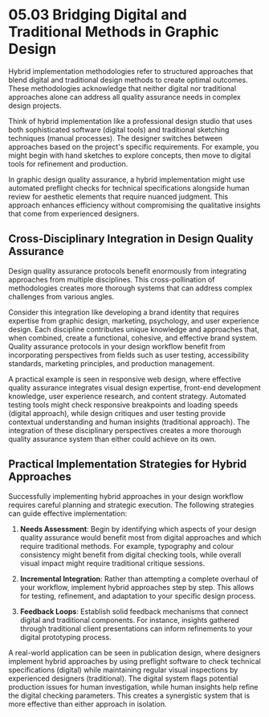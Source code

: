 # 05.03 Bridging Digital and Traditional Methods in Graphic Design

Hybrid implementation methodologies refer to structured approaches that blend digital and traditional design methods to create optimal outcomes. These methodologies acknowledge that neither digital nor traditional approaches alone can address all quality assurance needs in complex design projects.

Think of hybrid implementation like a professional design studio that uses both sophisticated software (digital tools) and traditional sketching techniques (manual processes). The designer switches between approaches based on the project's specific requirements. For example, you might begin with hand sketches to explore concepts, then move to digital tools for refinement and production.

In graphic design quality assurance, a hybrid implementation might use automated preflight checks for technical specifications alongside human review for aesthetic elements that require nuanced judgment. This approach enhances efficiency without compromising the qualitative insights that come from experienced designers.

## Cross-Disciplinary Integration in Design Quality Assurance

Design quality assurance protocols benefit enormously from integrating approaches from multiple disciplines. This cross-pollination of methodologies creates more thorough systems that can address complex challenges from various angles.

Consider this integration like developing a brand identity that requires expertise from graphic design, marketing, psychology, and user experience design. Each discipline contributes unique knowledge and approaches that, when combined, create a functional, cohesive, and effective brand system. Quality assurance protocols in your design workflow benefit from incorporating perspectives from fields such as user testing, accessibility standards, marketing principles, and production management.

A practical example is seen in responsive web design, where effective quality assurance integrates visual design expertise, front-end development knowledge, user experience research, and content strategy. Automated testing tools might check responsive breakpoints and loading speeds (digital approach), while design critiques and user testing provide contextual understanding and human insights (traditional approach). The integration of these disciplinary perspectives creates a more thorough quality assurance system than either could achieve on its own.

## Practical Implementation Strategies for Hybrid Approaches

Successfully implementing hybrid approaches in your design workflow requires careful planning and strategic execution. The following strategies can guide effective implementation:

1. **Needs Assessment**: Begin by identifying which aspects of your design quality assurance would benefit most from digital approaches and which require traditional methods. For example, typography and colour consistency might benefit from digital checking tools, while overall visual impact might require traditional critique sessions.

2. **Incremental Integration**: Rather than attempting a complete overhaul of your workflow, implement hybrid approaches step by step. This allows for testing, refinement, and adaptation to your specific design process.

3. **Feedback Loops**: Establish solid feedback mechanisms that connect digital and traditional components. For instance, insights gathered through traditional client presentations can inform refinements to your digital prototyping process.

A real-world application can be seen in publication design, where designers implement hybrid approaches by using preflight software to check technical specifications (digital) while maintaining regular visual inspections by experienced designers (traditional). The digital system flags potential production issues for human investigation, while human insights help refine the digital checking parameters. This creates a synergistic system that is more effective than either approach in isolation.